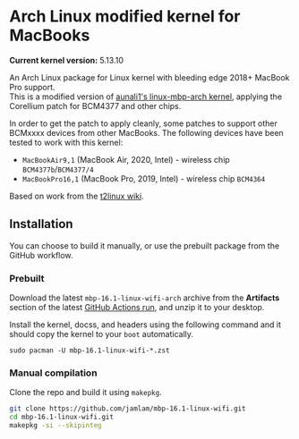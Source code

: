 Arch Linux modified kernel for MacBooks
==============
**Current kernel version:** 5.13.10

An Arch Linux package for Linux kernel with bleeding edge 2018+ MacBook Pro support.  
This is a modified version of [aunali1's linux-mbp-arch kernel](https://github.com/aunali1/linux-mbp-arch), applying the
Corellium patch for BCM4377 and other chips.

In order to get the patch to apply cleanly, some patches to support other BCMxxxx devices from other MacBooks.
The following devices have been tested to work with this kernel:
- `MacBookAir9,1` (MacBook Air, 2020, Intel) - wireless chip `BCM4377b`/`BCM4377/4`
- `MacBookPro16,1` (MacBook Pro, 2019, Intel) - wireless chip `BCM4364`

Based on work from the [t2linux wiki](https://wiki.t2linux.org).

## Installation
You can choose to build it manually, or use the prebuilt package from the GitHub workflow.
### Prebuilt
Download the latest `mbp-16.1-linux-wifi-arch` archive from the **Artifacts** section of the latest [GitHub Actions run](https://github.com/jamlam/mbp-16.1-linux-wifi/actions), and unzip it to your desktop.  

  
Install the kernel, docss, and headers using the following command and it should copy the kernel to your `boot` automatically.
```
sudo pacman -U mbp-16.1-linux-wifi-*.zst
```
### Manual compilation
Clone the repo and build it using `makepkg`.
```bash
git clone https://github.com/jamlam/mbp-16.1-linux-wifi.git
cd mbp-16.1-linux-wifi.git
makepkg -si --skipinteg
```
